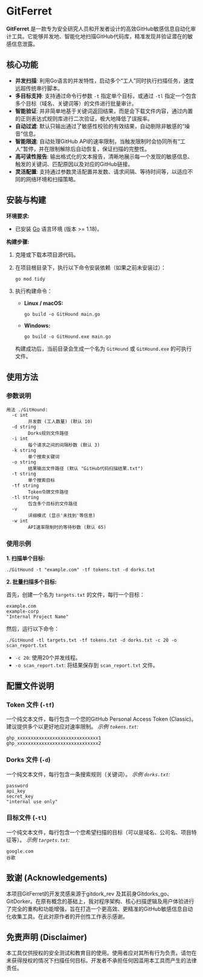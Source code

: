 # GitFerret
**GitFerret** 是一款专为安全研究人员和开发者设计的高效GitHub敏感信息自动化审计工具。它能够并发地、智能化地扫描GitHub代码库，精准发现并验证潜在的敏感信息泄露。
## 核心功能

- **并发扫描**: 利用Go语言的并发特性，启动多个“工人”同时执行扫描任务，速度远超传统串行脚本。
- **多目标支持**: 支持通过命令行参数 `-t` 指定单个目标，或通过 `-tl` 指定一个包含多个目标（域名、关键词等）的文件进行批量审计。
- **智能验证**: 并非简单地基于关键词返回结果，而是会下载文件内容，通过内置的正则表达式规则库进行二次验证，极大地降低了误报率。
- **自动过滤**: 默认只输出通过了敏感性校验的有效结果，自动剔除非敏感的“噪音”信息。
- **智能限速**: 自动处理GitHub API的速率限制，当触发限制时会协同所有“工人”暂停，并在限制解除后自动恢复，保证扫描的完整性。
- **高可读性报告**: 输出格式化的文本报告，清晰地展示每一个发现的敏感信息、触发的关键词、匹配原因以及对应的GitHub链接。
- **灵活配置**: 支持通过参数灵活配置并发数、请求间隔、等待时间等，以适应不同的网络环境和扫描策略。

## 安装与构建

**环境要求:**

- 已安装 [Go](https://go.dev/dl/) 语言环境 (版本 >= 1.18)。

**构建步骤:**

1. 克隆或下载本项目源代码。

2. 在项目根目录下，执行以下命令安装依赖（如果之前未安装过）：

   ```
   go mod tidy
   ```

3. 执行构建命令：

   - **Linux / macOS:**

     ```
     go build -o GitHound main.go
     ```

   - **Windows:**

     ```
     go build -o GitHound.exe main.go
     ```

   构建成功后，当前目录会生成一个名为 `GitHound` 或 `GitHound.exe` 的可执行文件。

## 使用方法

### 参数说明

```
用法 ./GitHound:
  -c int
        并发数 (工人数量) (默认 10)
  -d string
        Dorks规则文件路径
  -i int
        每个请求之间的间隔秒数 (默认 3)
  -k string
        单个搜索关键词
  -o string
        结果输出文件路径 (默认 "GitHub代码扫描结果.txt")
  -t string
        单个搜索目标
  -tf string
        Token令牌文件路径
  -tl string
        包含多个目标的文件路径
  -v
        详细模式 (显示'未找到'等信息)
  -w int
        API速率限制时的等待秒数 (默认 65)
```

### 使用示例

**1. 扫描单个目标:**

```
./GitHound -t "example.com" -tf tokens.txt -d dorks.txt
```

**2. 批量扫描多个目标:**

首先，创建一个名为 `targets.txt` 的文件，每行一个目标：

```
example.com
example-corp
"Internal Project Name"
```

然后，运行以下命令：

```
./GitHound -tl targets.txt -tf tokens.txt -d dorks.txt -c 20 -o scan_report.txt
```

- `-c 20`: 使用20个并发线程。
- `-o scan_report.txt`: 将结果保存到 `scan_report.txt` 文件。

## 配置文件说明

### Token 文件 (`-tf`)

一个纯文本文件，每行包含一个您的GitHub Personal Access Token (Classic)。建议提供多个以更好地应对速率限制。 *示例 `tokens.txt`:*

```
ghp_xxxxxxxxxxxxxxxxxxxxxxxxxxxxxx1
ghp_xxxxxxxxxxxxxxxxxxxxxxxxxxxxxx2
```

### Dorks 文件 (`-d`)

一个纯文本文件，每行包含一条搜索规则（关键词）。 *示例 `dorks.txt`:*

```
password
api_key
secret_key
"internal use only"
```

### 目标文件 (`-tl`)

一个纯文本文件，每行包含一个您希望扫描的目标（可以是域名、公司名、项目特征等）。 *示例 `targets.txt`:*

```
google.com
谷歌
```

## 致谢 (Acknowledgements)

本项目GitFerret的开发灵感来源于gitdork_rev 及其前身Gitdorks_go、GitDorker。在原有概念的基础上，我对程序架构、核心扫描逻辑及用户体验进行了完全的重构和功能增强，旨在打造一个更高效、更精准的GitHub敏感信息自动化收集工具。在此对原作者的开创性工作表示感谢。

## 免责声明 (Disclaimer)

本工具仅供授权的安全测试和教育目的使用。使用者应对其所有行为负责。请勿在未获得授权的情况下扫描任何目标。开发者不承担任何因滥用本工具而产生的法律责任。
